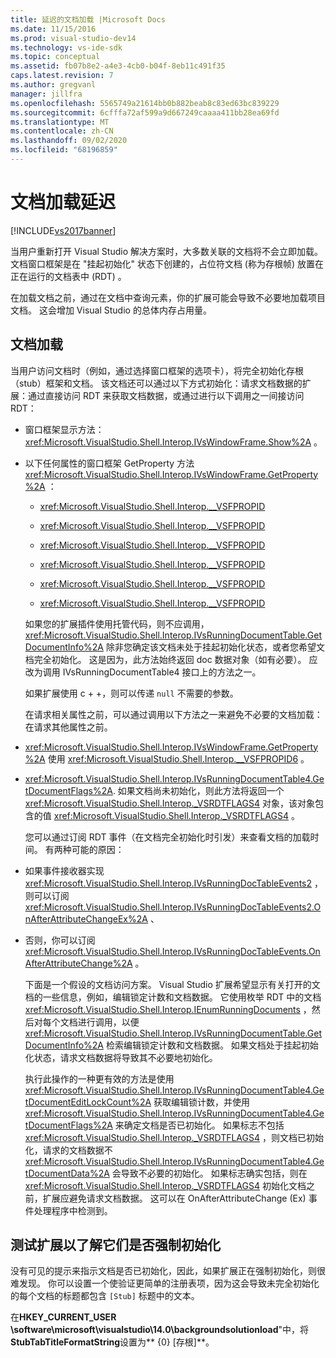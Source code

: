 ```yaml
---
title: 延迟的文档加载 |Microsoft Docs
ms.date: 11/15/2016
ms.prod: visual-studio-dev14
ms.technology: vs-ide-sdk
ms.topic: conceptual
ms.assetid: fb07b8e2-a4e3-4cb0-b04f-8eb11c491f35
caps.latest.revision: 7
ms.author: gregvanl
manager: jillfra
ms.openlocfilehash: 5565749a21614bb0b882beab8c83ed63bc839229
ms.sourcegitcommit: 6cfffa72af599a9d667249caaaa411bb28ea69fd
ms.translationtype: MT
ms.contentlocale: zh-CN
ms.lasthandoff: 09/02/2020
ms.locfileid: "68196859"
---
```

# <a name="delayed-document-loading"></a>文档加载延迟
[!INCLUDE[vs2017banner](../../includes/vs2017banner.md)]

当用户重新打开 Visual Studio 解决方案时，大多数关联的文档将不会立即加载。 文档窗口框架是在 "挂起初始化" 状态下创建的，占位符文档 (称为存根帧) 放置在正在运行的文档表中 (RDT) 。  
  
 在加载文档之前，通过在文档中查询元素，你的扩展可能会导致不必要地加载项目文档。 这会增加 Visual Studio 的总体内存占用量。  
  
## <a name="document-loading"></a>文档加载  
 当用户访问文档时（例如，通过选择窗口框架的选项卡），将完全初始化存根（stub）框架和文档。 该文档还可以通过以下方式初始化：请求文档数据的扩展：通过直接访问 RDT 来获取文档数据，或通过进行以下调用之一间接访问 RDT：  
  
- 窗口框架显示方法： <xref:Microsoft.VisualStudio.Shell.Interop.IVsWindowFrame.Show%2A> 。  
  
- 以下任何属性的窗口框架 GetProperty 方法 <xref:Microsoft.VisualStudio.Shell.Interop.IVsWindowFrame.GetProperty%2A> ：  
  
  - <xref:Microsoft.VisualStudio.Shell.Interop.__VSFPROPID>  
  
  - <xref:Microsoft.VisualStudio.Shell.Interop.__VSFPROPID>  
  
  - <xref:Microsoft.VisualStudio.Shell.Interop.__VSFPROPID>  
  
  - <xref:Microsoft.VisualStudio.Shell.Interop.__VSFPROPID>  
  
  - <xref:Microsoft.VisualStudio.Shell.Interop.__VSFPROPID>  
  
  - <xref:Microsoft.VisualStudio.Shell.Interop.__VSFPROPID>  
  
  如果您的扩展插件使用托管代码，则不应调用， <xref:Microsoft.VisualStudio.Shell.Interop.IVsRunningDocumentTable.GetDocumentInfo%2A> 除非您确定该文档未处于挂起初始化状态，或者您希望文档完全初始化。 这是因为，此方法始终返回 doc 数据对象（如有必要）。 应改为调用 IVsRunningDocumentTable4 接口上的方法之一。  
  
  如果扩展使用 c + +，则可以传递 `null` 不需要的参数。  
  
  在请求相关属性之前，可以通过调用以下方法之一来避免不必要的文档加载：在请求其他属性之前。  
  
- <xref:Microsoft.VisualStudio.Shell.Interop.IVsWindowFrame.GetProperty%2A> 使用 <xref:Microsoft.VisualStudio.Shell.Interop.__VSFPROPID6> 。  
  
- <xref:Microsoft.VisualStudio.Shell.Interop.IVsRunningDocumentTable4.GetDocumentFlags%2A>. 如果文档尚未初始化，则此方法将返回一个 <xref:Microsoft.VisualStudio.Shell.Interop._VSRDTFLAGS4> 对象，该对象包含的值 <xref:Microsoft.VisualStudio.Shell.Interop._VSRDTFLAGS4> 。  
  
  您可以通过订阅 RDT 事件（在文档完全初始化时引发）来查看文档的加载时间。 有两种可能的原因：  
  
- 如果事件接收器实现 <xref:Microsoft.VisualStudio.Shell.Interop.IVsRunningDocTableEvents2> ，则可以订阅 <xref:Microsoft.VisualStudio.Shell.Interop.IVsRunningDocTableEvents2.OnAfterAttributeChangeEx%2A> 、  
  
- 否则，你可以订阅 <xref:Microsoft.VisualStudio.Shell.Interop.IVsRunningDocTableEvents.OnAfterAttributeChange%2A> 。  
  
  下面是一个假设的文档访问方案。 Visual Studio 扩展希望显示有关打开的文档的一些信息，例如，编辑锁定计数和文档数据。 它使用枚举 RDT 中的文档 <xref:Microsoft.VisualStudio.Shell.Interop.IEnumRunningDocuments> ，然后对每个文档进行调用，以便 <xref:Microsoft.VisualStudio.Shell.Interop.IVsRunningDocumentTable.GetDocumentInfo%2A> 检索编辑锁定计数和文档数据。 如果文档处于挂起初始化状态，请求文档数据将导致其不必要地初始化。  
  
  执行此操作的一种更有效的方法是使用 <xref:Microsoft.VisualStudio.Shell.Interop.IVsRunningDocumentTable4.GetDocumentEditLockCount%2A> 获取编辑锁计数，并使用 <xref:Microsoft.VisualStudio.Shell.Interop.IVsRunningDocumentTable4.GetDocumentFlags%2A> 来确定文档是否已初始化。 如果标志不包括 <xref:Microsoft.VisualStudio.Shell.Interop._VSRDTFLAGS4> ，则文档已初始化，请求的文档数据不 <xref:Microsoft.VisualStudio.Shell.Interop.IVsRunningDocumentTable4.GetDocumentData%2A> 会导致不必要的初始化。 如果标志确实包括，则在 <xref:Microsoft.VisualStudio.Shell.Interop._VSRDTFLAGS4> 初始化文档之前，扩展应避免请求文档数据。 这可以在 OnAfterAttributeChange (Ex) 事件处理程序中检测到。  
  
## <a name="testing-extensions-to-see-if-they-force-initialization"></a>测试扩展以了解它们是否强制初始化  
 没有可见的提示来指示文档是否已初始化，因此，如果扩展正在强制初始化，则很难发现。 你可以设置一个使验证更简单的注册表项，因为这会导致未完全初始化的每个文档的标题都包含 `[Stub]` 标题中的文本。  
  
 在**HKEY_CURRENT_USER \software\microsoft\visualstudio\14.0\backgroundsolutionload**"中，将**StubTabTitleFormatString**设置为** {0} [存根]**。
